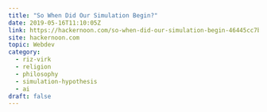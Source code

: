 ```yaml
---
title: "So When Did Our Simulation Begin?"
date: 2019-05-16T11:10:05Z
link: https://hackernoon.com/so-when-did-our-simulation-begin-46445cc7b8b0?source=rss----3a8144eabfe3---4&utm_medium=RSS&utm_source=hune
site: hackernoon.com
topic: Webdev
category:
  - riz-virk
  - religion
  - philosophy
  - simulation-hypothesis
  - ai
draft: false
---
```

